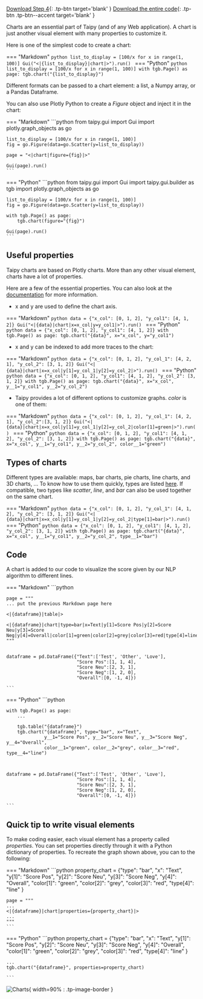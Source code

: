 [Download Step 4](./../src/step_04.zip){: .tp-btn target='blank' }
[Download the entire code](./../src/src.zip){: .tp-btn .tp-btn--accent target='blank' }


Charts are an essential part of Taipy (and of any Web application). A chart is just another
visual element with many properties to customize it.

Here is one of the simplest code to create a chart:

=== "Markdown"
    ```python
    list_to_display = [100/x for x in range(1, 100)]
    Gui("<|{list_to_display}|chart|>").run()
    ```
=== "Python"
    ```python
    list_to_display = [100/x for x in range(1, 100)]
    with tgb.Page() as page:
        tgb.chart("{list_to_display}")
    ```


Different formats can be passed to a chart element: a list, a Numpy array, or a Pandas Dataframe.

You can also use Plotly Python to create a *Figure* object and inject it in the chart:

=== "Markdown"
    ```python
    from taipy.gui import Gui
    import plotly.graph_objects as go

    list_to_display = [100/x for x in range(1, 100)]
    fig = go.Figure(data=go.Scatter(y=list_to_display))

    page = "<|chart|figure={fig}|>"

    Gui(page).run()
    ```
=== "Python"
    ```python
    from taipy.gui import Gui
    import taipy.gui.builder as tgb
    import plotly.graph_objects as go

    list_to_display = [100/x for x in range(1, 100)]
    fig = go.Figure(data=go.Scatter(y=list_to_display))

    with tgb.Page() as page:
        tgb.chart(figure="{fig}")

    Gui(page).run()
    ```


## Useful properties

Taipy charts are based on Plotly charts. More than any other visual element, charts have a lot of
properties.

Here are a few of the essential properties. You can also look at the
[documentation](../../../../manuals/userman/gui/viselements/standard-and-blocks/chart.md) for more information.

 - x and y are used to define the chart axis.

=== "Markdown"
    ```python
    data = {"x_col": [0, 1, 2], "y_col1": [4, 1, 2]}
    Gui("<|{data}|chart|x=x_col|y=y_col1|>").run()
    ```
=== "Python"
    ```python
    data = {"x_col": [0, 1, 2], "y_col1": [4, 1, 2]}
    with tgb.Page() as page:
        tgb.chart("{data}", x="x_col", y="y_col1")
    ```

 - x and y can be indexed to add more traces to the chart:

=== "Markdown"
    ```python
    data = {"x_col": [0, 1, 2], "y_col_1": [4, 2, 1], "y_col_2": [3, 1, 2]}
    Gui("<|{data}|chart|x=x_col|y[1]=y_col_1|y[2]=y_col_2|>").run()
    ```
=== "Python"
    ```python
    data = {"x_col": [0, 1, 2], "y_col1": [4, 1, 2], "y_col_2": [3, 1, 2]}
    with tgb.Page() as page:
        tgb.chart("{data}", x="x_col", y__1="y_col1", y__2="y_col_2")
    ```

 - Taipy provides a lot of different options to customize graphs. _color_ is one of them:

=== "Markdown"
    ```python
    data = {"x_col": [0, 1, 2], "y_col_1": [4, 2, 1], "y_col_2":[3, 1, 2]}
    Gui("<|{data}|chart|x=x_col|y[1]=y_col_1|y[2]=y_col_2|color[1]=green|>").run()
    ```
=== "Python"
    ```python
    data = {"x_col": [0, 1, 2], "y_col1": [4, 1, 2], "y_col_2": [3, 1, 2]}
    with tgb.Page() as page:
        tgb.chart("{data}", x="x_col", y__1="y_col1", y__2="y_col_2", color__1="green")
    ```

## Types of charts

Different types are available: maps, bar charts, pie charts, line charts, and 3D charts, ... To
know how to use them quickly, types are listed [here](../../../../manuals/userman/gui/viselements/standard-and-blocks/chart.md).
If compatible, two types like *scatter*, *line*, and *bar* can also be used together on the same
chart.



=== "Markdown"
    ```python
    data = {"x_col": [0, 1, 2], "y_col_1": [4, 1, 2], "y_col_2": [3, 1, 2]}
    Gui("<|{data}|chart|x=x_col|y[1]=y_col_1|y[2]=y_col_2|type[1]=bar|>").run()
    ```
=== "Python"
    ```python
    data = {"x_col": [0, 1, 2], "y_col1": [4, 1, 2], "y_col_2": [3, 1, 2]}
    with tgb.Page() as page:
        tgb.chart("{data}", x="x_col", y__1="y_col1", y__2="y_col_2", type__1="bar")
    ```

## Code

A chart is added to our code to visualize the score given by our NLP algorithm to different lines.

=== "Markdown"
    ```python

    page = """
    ... put the previous Markdown page here

    <|{dataframe}|table|>

    <|{dataframe}|chart|type=bar|x=Text|y[1]=Score Pos|y[2]=Score Neu|y[3]=Score Neg|y[4]=Overall|color[1]=green|color[2]=grey|color[3]=red|type[4]=line|>
    """


    dataframe = pd.DataFrame({"Text":['Test', 'Other', 'Love'],
                              "Score Pos":[1, 1, 4],
                              "Score Neu":[2, 3, 1],
                              "Score Neg":[1, 2, 0],
                              "Overall":[0, -1, 4]})

    ```
=== "Python"
    ```python

    with tgb.Page() as page:
        ...

        tgb.table("{dataframe}")
        tgb.chart("{dataframe}", type="bar", x="Text",
                  y__1="Score Pos", y__2="Score Neu", y__3="Score Neg", y__4="Overall",
                  color__1="green", color__2="grey", color__3="red", type__4="line")



    dataframe = pd.DataFrame({"Text":['Test', 'Other', 'Love'],
                              "Score Pos":[1, 1, 4],
                              "Score Neu":[2, 3, 1],
                              "Score Neg":[1, 2, 0],
                              "Overall":[0, -1, 4]})

    ```

## Quick tip to write visual elements

To make coding easier, each visual element has a property called *properties*. You can set
properties directly through it with a Python dictionary of properties. To recreate the
graph shown above, you can to the following:

=== "Markdown"
    ```python
    property_chart = {"type": "bar",
                      "x": "Text",
                      "y[1]": "Score Pos",
                      "y[2]": "Score Neu",
                      "y[3]": "Score Neg",
                      "y[4]": "Overall",
                      "color[1]": "green",
                      "color[2]": "grey",
                      "color[3]": "red",
                      "type[4]": "line"
                    }

    page = """
    ...
    <|{dataframe}|chart|properties={property_chart}|>
    ...
    """
    ```
=== "Python"
    ```python
    property_chart = {"type": "bar",
                      "x": "Text",
                      "y[1]": "Score Pos",
                      "y[2]": "Score Neu",
                      "y[3]": "Score Neg",
                      "y[4]": "Overall",
                      "color[1]": "green",
                      "color[2]": "grey",
                      "color[3]": "red",
                      "type[4]": "line"
                    }

    ...
    tgb.chart("{dataframe}", properties=property_chart)

    ```

![Charts](images/result.png){ width=90% : .tp-image-border }
